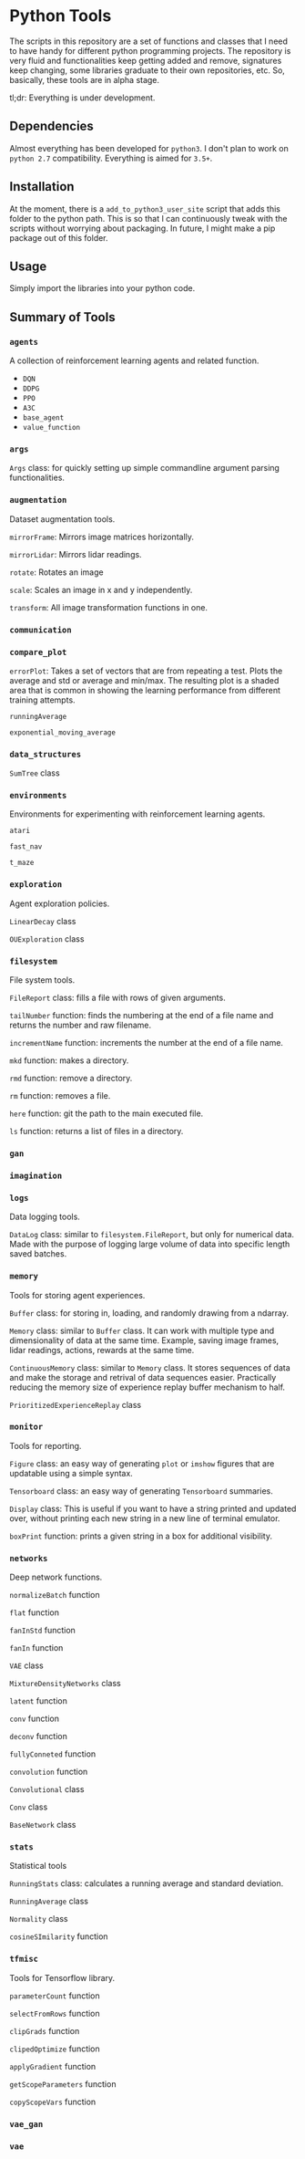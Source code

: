 # Python Tools

The scripts in this repository are a set of functions and classes that I need to have handy for different python programming projects. The repository is very fluid and functionalities keep getting added and remove, signatures keep changing, some libraries graduate to their own repositories, etc. So, basically, these tools are in alpha stage.

tl;dr: Everything is under development.

## Dependencies

Almost everything has been developed for `python3`. I don't plan to work on `python 2.7` compatibility. Everything is aimed for `3.5+`.

## Installation

At the moment, there is a `add_to_python3_user_site` script that adds this folder to the python path. This is so that I can continuously tweak with the scripts without worrying about packaging. In future, I might make a pip package out of this folder.

## Usage

Simply import the libraries into your python code.

## Summary of Tools

### `agents`

A collection of reinforcement learning agents and related function.

- `DQN`
- `DDPG`
- `PPO`
- `A3C`
- `base_agent`
- `value_function`

### `args`
`Args` class: for quickly setting up simple commandline argument parsing functionalities.

### `augmentation`
Dataset augmentation tools.

`mirrorFrame`: Mirrors image matrices horizontally.

`mirrorLidar`: Mirrors lidar readings.

`rotate`: Rotates an image

`scale`: Scales an image in x and y independently.

`transform`: All image transformation functions in one.

### `communication`

### `compare_plot`

`errorPlot`: Takes a set of vectors that are from repeating a test. Plots the average and std or average and min/max. The resulting plot is a shaded area that is common in showing the learning performance from different training attempts.

`runningAverage`

`exponential_moving_average`

### `data_structures`

`SumTree` class

### `environments`

Environments for experimenting with reinforcement learning agents.

`atari`

`fast_nav`

`t_maze`

### `exploration`

Agent exploration policies.

`LinearDecay` class

`OUExploration` class

### `filesystem`

File system tools.

`FileReport` class: fills a file with rows of given arguments.

`tailNumber` function: finds the numbering at the end of a file name and returns the number and raw filename.

`incrementName` function: increments the number at the end of a file name.

`mkd` function: makes a directory.

`rmd` function: remove a directory.

`rm` function: removes a file.

`here` function: git the path to the main executed file.

`ls` function: returns a list of files in a directory.

### `gan`

### `imagination`

### `logs`

Data logging tools.

`DataLog` class: similar to `filesystem.FileReport`, but only for numerical data. Made with the purpose of logging large volume of data into specific length saved batches.

### `memory`

Tools for storing agent experiences.

`Buffer` class: for storing in, loading, and randomly drawing from a ndarray.

`Memory` class: similar to `Buffer` class. It can work with multiple type and dimensionality of data at the same time. Example, saving image frames, lidar readings, actions, rewards at the same time.

`ContinuousMemory` class: similar to `Memory` class. It stores sequences of data and make the storage and retrival of data sequences easier. Practically reducing the memory size of experience replay buffer mechanism to half.

`PrioritizedExperienceReplay` class

### `monitor`

Tools for reporting.

`Figure` class: an easy way of generating `plot` or `imshow` figures that are updatable using a simple syntax.

`Tensorboard` class: an easy way of generating `Tensorboard` summaries.

`Display` class: This is useful if you want to have a string printed and updated over, without printing each new string in a new line of terminal emulator.

`boxPrint` function: prints a given string in a box for additional visibility.

### `networks`

Deep network functions.

`normalizeBatch` function

`flat` function

`fanInStd` function

`fanIn` function

`VAE` class

`MixtureDensityNetworks` class

`latent` function

`conv` function

`deconv` function

`fullyConneted` function

`convolution` function

`Convolutional` class

`Conv` class

`BaseNetwork` class

### `stats`

Statistical tools

`RunningStats` class: calculates a running average and standard deviation.

`RunningAverage` class

`Normality` class

`cosineSImilarity` function

### `tfmisc`

Tools for Tensorflow library.

`parameterCount` function

`selectFromRows` function

`clipGrads` function

`clipedOptimize` function

`applyGradient` function

`getScopeParameters` function

`copyScopeVars` function

### `vae_gan`

### `vae`